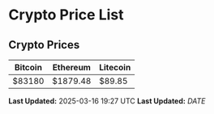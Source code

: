 # Crypto Price List

## Crypto Prices
| Bitcoin | Ethereum | Litecoin |
| ------- | -------- | -------- |
| $83180 | $1879.48 | $89.85 |
**Last Updated:** 2025-03-16 19:27 UTC
**Last Updated:** $DATE$
